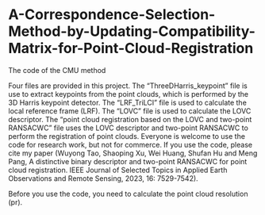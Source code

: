 # A-Correspondence-Selection-Method-by-Updating-Compatibility-Matrix-for-Point-Cloud-Registration
The code of the CMU method

Four files are provided in this project. The “ThreeDHarris_keypoint” file is use to extract keypoints from the point clouds, which is performed by the 3D Harris keypoint detector. The “LRF_TriLCI” file is used to calculate the local reference frame (LRF). The “LOVC” file is used to calculate the LOVC descriptor. The “point cloud registration based on the LOVC and two-point RANSACWC” file uses the LOVC descriptor and two-point RANSACWC to perform the registration of point clouds. Everyone is welcome to use the code for research work, but not for commerce. If you use the code, please cite my paper (Wuyong Tao, Shaoping Xu, Wei Huang, Shufan Hu and Meng Pang, A distinctive binary descriptor and two-point RANSACWC for point cloud registration. IEEE Journal of Selected Topics in Applied Earth Observations and Remote Sensing, 2023, 16: 7529-7542).

Before you use the code, you need to calculate the point cloud resolution (pr).
